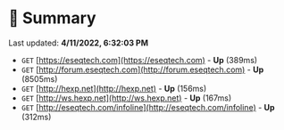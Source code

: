 # 📖 Summary
Last updated: **4/11/2022, 6:32:03 PM**

- `GET` [https://eseqtech.com](https://eseqtech.com) - **Up** (389ms)
- `GET` [http://forum.eseqtech.com](http://forum.eseqtech.com) - **Up** (8505ms)
- `GET` [http://hexp.net](http://hexp.net) - **Up** (156ms)
- `GET` [http://ws.hexp.net](http://ws.hexp.net) - **Up** (167ms)
- `GET` [http://eseqtech.com/infoline](http://eseqtech.com/infoline) - **Up** (312ms)
